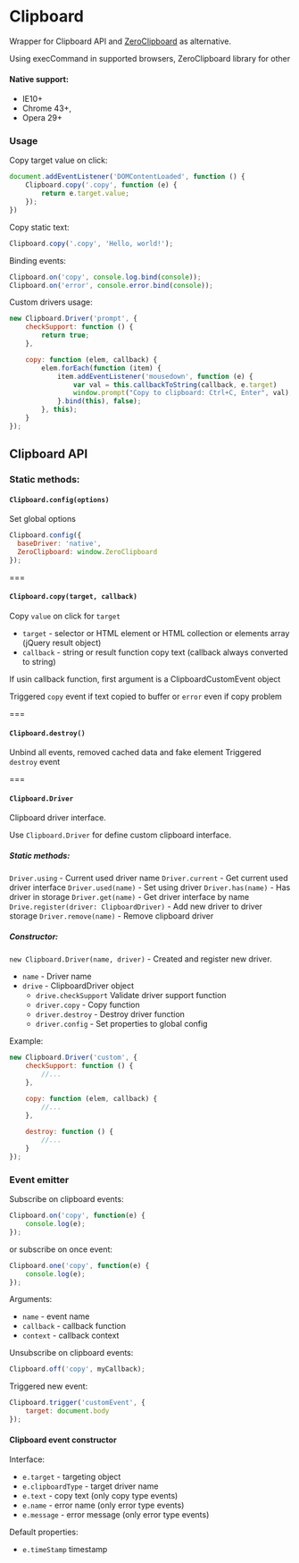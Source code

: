 # Сlipboard
Wrapper for Clipboard API and [ZeroClipboard](https://github.com/zeroclipboard/zeroclipboard) as alternative.

Using execCommand in supported browsers, ZeroClipboard library for other

#### Native support:

* IE10+
* Chrome 43+,
* Opera 29+

### Usage

Copy target value on click:
```javascript
document.addEventListener('DOMContentLoaded', function () {
    Clipboard.copy('.copy', function (e) {
        return e.target.value;
    });
})
```

Copy static text:
```javascript
Clipboard.copy('.copy', 'Hello, world!');
```


Binding events:
```javascript
Clipboard.on('copy', console.log.bind(console));
Clipboard.on('error', console.error.bind(console));
```


Custom drivers usage:
```javascript
new Clipboard.Driver('prompt', {
    checkSupport: function () {
        return true;
    },

    copy: function (elem, callback) {
        elem.forEach(function (item) {
            item.addEventListener('mousedown', function (e) {
                var val = this.callbackToString(callback, e.target)
                window.prompt("Copy to clipboard: Ctrl+C, Enter", val);
            }.bind(this), false);
        }, this);
    }
});
```

## Clipboard API

### Static methods:

#### `Clipboard.config(options)`
Set global options

```js
Clipboard.config({
  baseDriver: 'native',
  ZeroClipboard: window.ZeroClipboard
});
```

===

#### `Clipboard.copy(target, callback)`
Copy `value` on click for `target`

* `target` - selector or HTML element or HTML collection or elements array (jQuery result object)
* `callback` - string or result function copy text (callback always converted to string)

If usin callback function, first argument is a ClipboardCustomEvent object

Triggered `copy` event if text copied to buffer or `error` even if copy problem

===

#### `Clipboard.destroy()`
Unbind all events, removed cached data and fake element
Triggered `destroy` event

===

#### `Clipboard.Driver`
Clipboard driver interface.

Use `Clipboard.Driver` for define custom clipboard interface.

##### Static methods:

`Driver.using` - Current used driver name
`Driver.current` - Get current used driver interface
`Driver.used(name)` - Set using driver
`Driver.has(name)` - Has driver in storage
`Driver.get(name)` - Get driver interface by name
`Drive.register(driver: ClipboardDriver)` - Add new driver to driver storage
`Driver.remove(name)` - Remove clipboard driver

##### Constructor:
`new Clipboard.Driver(name, driver)` - Created and register new driver.

* `name` - Driver name
* `drive` - ClipboardDriver object
    * `drive.checkSupport` Validate driver support function
    * `driver.copy` - Copy function
    * `driver.destroy` - Destroy driver function
    * `driver.config` - Set properties to global config

Example:

```js
new Clipboard.Driver('custom', {
    checkSupport: function () {
        //...
    },

    copy: function (elem, callback) {
        //...
    },
    
    destroy: function () {
        //...
    }
});
```

### Event emitter

Subscribe on clipboard events:

```js
Clipboard.on('copy', function(e) {
    console.log(e);
});
```
or subscribe on once event:

```js
Clipboard.one('copy', function(e) {
    console.log(e);
});
```

Arguments:

* `name` - event name
* `callback` - callback function
* `context` - callback context

Unsubscribe on clipboard events:

```js
Clipboard.off('copy', myCallback);
```

Triggered new event:

```js
Clipboard.trigger('customEvent', {
    target: document.body
});
```

#### Clipboard event constructor

Interface:

* `e.target` - targeting object
* `e.clipboardType` - target driver name
* `e.text` - copy text (only copy type events)
* `e.name` - error name (only error type events)
* `e.message` - error message (only error type events)

Default properties: 

* `e.timeStamp` timestamp
